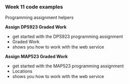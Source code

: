 ### Week 11 code examples

Programming assignment helpers

**Assign DPS923 Graded Work** 
- get started with the DPS923 programming assignment 
- Graded Work 
- shows you how to work with the web service

**Assign MAP523 Graded Work** 
- get started with the MAP523 programming assignment 
- Locations 
- shows you how to work with the web service
